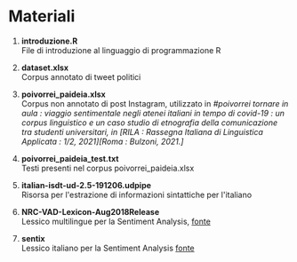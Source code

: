 # Materiali

1. **introduzione.R**  
File di introduzione al linguaggio di programmazione R

2. **dataset.xlsx**  
Corpus annotato di tweet politici

3. **poivorrei\_paideia.xlsx**  
Corpus non annotato di post Instagram, utilizzato in *#poivorrei tornare in aula : viaggio sentimentale negli atenei italiani in tempo di covid-19 : un corpus linguistico e un caso studio di etnografia della comunicazione tra studenti universitari, in [RILA : Rassegna Italiana di Linguistica Applicata : 1/2, 2021][Roma : Bulzoni, 2021.]*

4. **poivorrei\_paideia\_test.txt**  
Testi presenti nel corpus poivorrei\_paideia.xlsx

5. **italian-isdt-ud-2.5-191206.udpipe**  
Risorsa per l'estrazione di informazioni sintattiche per l'italiano

6. **NRC-VAD-Lexicon-Aug2018Release**  
Lessico multilingue per la Sentiment Analysis, [fonte](https://saifmohammad.com/WebPages/NRC-Emotion-Lexicon.htm)

7. **sentix**  
Lessico italiano per la Sentiment Analysis [fonte](http://valeriobasile.github.io/twita/sentix.html)
